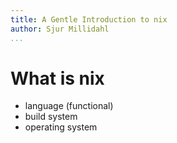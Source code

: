 ```yaml
---
title: A Gentle Introduction to nix
author: Sjur Millidahl
...
```


# What is nix

- language (functional)
- build system
- operating system

